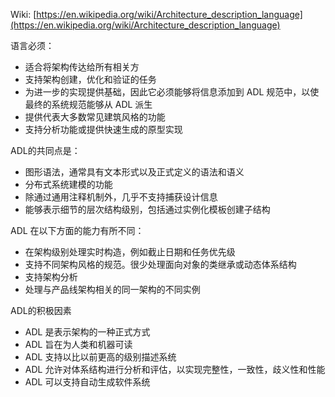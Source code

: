 Wiki: [https://en.wikipedia.org/wiki/Architecture_description_language](https://en.wikipedia.org/wiki/Architecture_description_language)

语言必须：

- 适合将架构传达给所有相关方 
- 支持架构创建，优化和验证的任务
- 为进一步的实现提供基础，因此它必须能够将信息添加到 ADL 规范中，以使最终的系统规范能够从 ADL 派生
- 提供代表大多数常见建筑风格的功能 
- 支持分析功能或提供快速生成的原型实现

ADL的共同点是：

- 图形语法，通常具有文本形式以及正式定义的语法和语义
- 分布式系统建模的功能
- 除通过通用注释机制外，几乎不支持捕获设计信息
- 能够表示细节的层次结构级别，包括通过实例化模板创建子结构

ADL 在以下方面的能力有所不同：

- 在架构级别处理实时构造，例如截止日期和任务优先级
- 支持不同架构风格的规范。很少处理面向对象的类继承或动态体系结构
- 支持架构分析
- 处理与产品线架构相关的同一架构的不同实例

ADL的积极因素

- ADL 是表示架构的一种正式方式
- ADL 旨在为人类和机器可读
- ADL 支持以比以前更高的级别描述系统
- ADL 允许对体系结构进行分析和评估，以实现完整性，一致性，歧义性和性能
- ADL 可以支持自动生成软件系统

